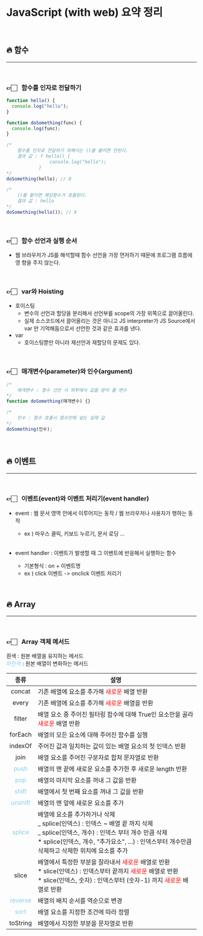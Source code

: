 # JavaScript (with web) 요약 정리

<br>

## 🔥 함수

<hr>

<br>

### 👉🏻 &nbsp; 함수를 인자로 전달하기

```javascript
function hello() {
  console.log("hello");
}

function doSomething(func) {
  console.log(func);
}

/*
    함수를 인자로 전달하기 위해서는 ()를 붙이면 안된다.
    결과 값 : f hello() {
                console.log("hello");
            }
*/
doSomething(hello); // O

/*
    ()를 붙이면 해당함수가 호출된다.
    결과 값 : hello
*/
doSomething(hello()); // X
```

<br>

### 👉🏻 &nbsp; 함수 선언과 실행 순서

- 웹 브라우저가 JS를 해석할때 함수 선언을 가장 먼저하기 때문에 프로그램 흐름에영
  향을 주지 않는다.

<br>

### 👉🏻 &nbsp; var와 Hoisting

- 호이스팅
  - 변수의 선언과 할당을 분리해서 선언부를 scope의 가장 위쪽으로 끌어올린다.
  - 실제 소스코드에서 끌어올리는 것은 아니고 JS interpreter가 JS Source에서 var
    만 기억해둠으로서 선언한 것과 같은 효과를 낸다.
- var
  - 호이스팅뿐만 아니라 재선언과 재할당의 문제도 있다.

<br>

### 👉🏻 &nbsp; 매개변수(parameter)와 인수(argument)

```javascript
/*
    매개변수 : 함수 선언 시 외부에서 값을 받아 줄 변수
*/
function doSomething(매개변수) {}

/*
    인수 : 함수 호출시 함수안에 넣는 실제 값
*/
doSomething(인수);
```

<br>

## 🔥 이벤트

<hr>

<br>

### 👉🏻 &nbsp; 이벤트(event)와 이벤트 처리기(event handler)

- event : 웹 문서 영역 안에서 이루어지는 동작 / 웹 브라우저나 사용자가 행하는 동
  작

  - ex ) 마우스 클릭, 키보드 누르기, 문서 로딩 ...

  <br>

- event handler : 이벤트가 발생할 때 그 이벤트에 반응해서 실행하는 함수
  - 기본형식 : on + 이벤트명
  - ex ) click 이벤트 -> onclick 이벤트 처리기

<br>

## 🔥 Array

<hr>

<br>

### 👉🏻 &nbsp; Array 객체 메서드

흰색 : 원본 배열을 유지하는 메서드 <br> <span style="color: skyblue"> 파란색
</span> : 원본 배열이 변화하는 메서드

|                     종류                      | <center> 설명 </center>                                                                                                                                                                                                                                                                         |
| :-------------------------------------------: | :---------------------------------------------------------------------------------------------------------------------------------------------------------------------------------------------------------------------------------------------------------------------------------------------- |
|                    concat                     | 기존 배열에 요소를 추가해 <span style="color: red"> 새로운 </span> 배열 반환                                                                                                                                                                                                                    |
|                     every                     | 기존 배열에 요소를 추가해 <span style="color: red"> 새로운 </span> 배열을 반환                                                                                                                                                                                                                  |
|                    filter                     | 배열 요소 중 주어진 필터링 함수에 대해 True인 요소만을 골라 <span style="color: red"> 새로운 </span> 배열 반환                                                                                                                                                                                  |
|                    forEach                    | 배열의 모든 요소에 대해 주어진 함수를 실행                                                                                                                                                                                                                                                      |
|                    indexOf                    | 주어진 값과 일치하는 값이 있는 배열 요소의 첫 인덱스 반환                                                                                                                                                                                                                                       |
|                     join                      | 배열 요소를 주어진 구분자로 합쳐 문자열로 반환                                                                                                                                                                                                                                                  |
|  <span style="color: skyblue"> push </span>   | 배열의 맨 끝에 새로운 요소를 추가한 후 새로운 length 반환                                                                                                                                                                                                                                       |
|   <span style="color: skyblue"> pop </span>   | 배열의 마지막 요소를 꺼내 그 값을 반환                                                                                                                                                                                                                                                          |
|  <span style="color: skyblue"> shift </span>  | 배열에서 첫 번째 요소를 꺼내 그 값을 반환                                                                                                                                                                                                                                                       |
| <span style="color: skyblue"> unshift </span> | 배열의 맨 앞에 새로운 요소를 추가                                                                                                                                                                                                                                                               |
| <span style="color: skyblue"> splice </span>  | 배열에 요소를 추가하거나 삭제 <br> _ splice(인덱스) : 인덱스 ~ 배열 끝 까지 삭제 <br> _ splice(인덱스, 개수) : 인덱스 부터 개수 만큼 삭제 <br> \* splice(인덱스, 개수, "추가요소", ...) : 인덱스부터 개수만큼 삭제하고 삭제한 위치에 요소를 추가                                                |
|                     slice                     | 배열에서 특정한 부분을 잘라내서 <span style="color: red"> 새로운 </span> 배열로 반환 <br> \* slice(인덱스) : 인덱스부터 끝까지 <span style="color: red"> 새로운 </span> 배열로 반환 <br> \* slice(인덱스, 숫자) : 인덱스부터 (숫자-1) 까지 <span style="color: red"> 새로운 </span> 배열로 반환 |
| <span style="color: skyblue"> reverse </span> | 배열의 배치 순서를 역순으로 변경                                                                                                                                                                                                                                                                |
|  <span style="color: skyblue"> sort </span>   | 배열 요소를 지정한 조건에 따라 정렬                                                                                                                                                                                                                                                             |
|                   toString                    | 배열에서 지정한 부분을 문자열로 반환                                                                                                                                                                                                                                                            |
